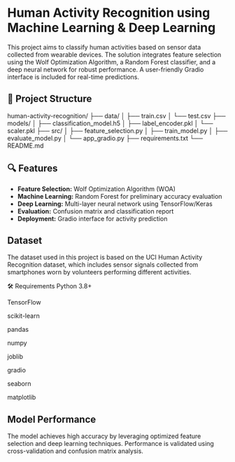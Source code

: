 # Human Activity Recognition using Machine Learning & Deep Learning

This project aims to classify human activities based on sensor data collected from wearable devices. The solution integrates feature selection using the Wolf Optimization Algorithm, a Random Forest classifier, and a deep neural network for robust performance. A user-friendly Gradio interface is included for real-time predictions.

## 📁 Project Structure

human-activity-recognition/
├── data/
│ ├── train.csv
│ └── test.csv
├── models/
│ ├── classification_model.h5
│ ├── label_encoder.pkl
│ └── scaler.pkl
├── src/
│ ├── feature_selection.py
│ ├── train_model.py
│ ├── evaluate_model.py
│ └── app_gradio.py
├── requirements.txt
└── README.md


## 🔍 Features

- **Feature Selection:** Wolf Optimization Algorithm (WOA)
- **Machine Learning:** Random Forest for preliminary accuracy evaluation
- **Deep Learning:** Multi-layer neural network using TensorFlow/Keras
- **Evaluation:** Confusion matrix and classification report
- **Deployment:** Gradio interface for activity prediction


## Dataset
The dataset used in this project is based on the UCI Human Activity Recognition dataset, which includes sensor signals collected from smartphones worn by volunteers performing different activities.

🛠 Requirements
Python 3.8+

TensorFlow

scikit-learn

pandas

numpy

joblib

gradio

seaborn

matplotlib

## Model Performance
The model achieves high accuracy by leveraging optimized feature selection and deep learning techniques. Performance is validated using cross-validation and confusion matrix analysis.
